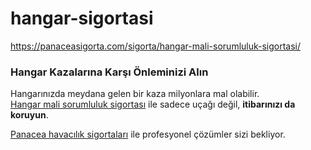 # hangar-sigortasi
https://panaceasigorta.com/sigorta/hangar-mali-sorumluluk-sigortasi/


### Hangar Kazalarına Karşı Önleminizi Alın

Hangarınızda meydana gelen bir kaza milyonlara mal olabilir.  
[Hangar mali sorumluluk sigortası](https://panaceasigorta.com/sigorta/hangar-mali-sorumluluk-sigortasi/) ile sadece uçağı değil, **itibarınızı da koruyun**.

[Panacea havacılık sigortaları](https://panaceasigorta.com/sigorta-turu/sigorta-turleri/havacilik-sigortalari-tr/) ile profesyonel çözümler sizi bekliyor.

